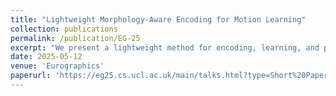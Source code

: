 ```yaml
---
title: "Lightweight Morphology-Aware Encoding for Motion Learning"
collection: publications
permalink: /publication/EG-25
excerpt: "We present a lightweight method for encoding, learning, and predicting 3D rigged character motion sequences that consider both the character's pose and morphology. Specifically, we introduce an enhanced skeletal embedding that extends the standard skeletal representation by incorporating the radius of proxy cylinders, which conveys geometric information about the character's morphology at each joint. This additional geometric data is represented using compact tokens designed to work seamlessly with transformer architectures. This simple yet effective representation demonstrated through three distinct tokenization strategies, maintains the efficiency of skeletal-based representations while enhancing the accuracy of motion sequence predictions across diverse morphologies. Notably, our method achieves these results despite being trained on a limited dataset, showcasing its potential for applications with scarce animation data."
date: 2025-05-12
venue: 'Eurographics'
paperurl: 'https://eg25.cs.ucl.ac.uk/main/talks.html?type=Short%20Paper'
---
```

